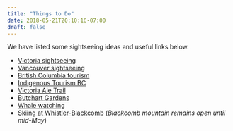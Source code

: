 ```yaml
---
title: "Things to Do"
date: 2018-05-21T20:10:16-07:00
draft: false
---
```


We have listed some sightseeing ideas and useful links below.

 * [Victoria sightseeing](https://www.tourismvictoria.com/)
 * [Vancouver sightseeing](https://www.tourismvancouver.com/)
 * [British Columbia tourism](https://www.hellobc.com/)
 * [Indigenous Tourism BC](https://www.indigenousbc.com/)
 * [Victoria Ale Trail](https://bcaletrail.ca/ale-trails/victoria/)
 * [Butchart Gardens](https://www.butchartgardens.com/)
 * [Whale watching](https://www.hellobc.com/things-to-do/whale-watching)
 * [Skiing at Whistler-Blackcomb](https://www.whistlerblackcomb.com/) (_Blackcomb mountain remains open until mid-May_)
